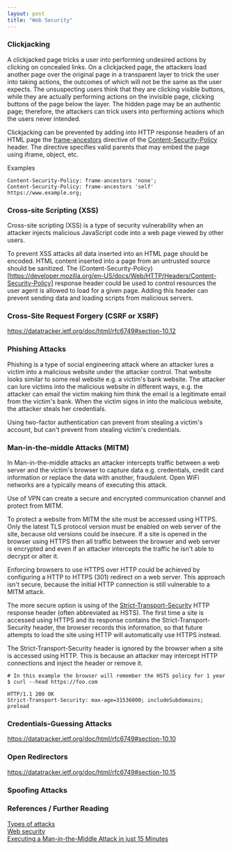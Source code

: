 ```yaml
---
layout: post
title: "Web Security"
---
```


### Clickjacking

A clickjacked page tricks a user into performing undesired actions by clicking on concealed links. 
On a clickjacked page, the attackers load another page over the original page in a transparent layer to trick the user 
into taking actions, the outcomes of which will not be the same as the user expects. 
The unsuspecting users think that they are clicking visible buttons, 
while they are actually performing actions on the invisible page, clicking buttons of the page below the layer. 
The hidden page may be an authentic page; therefore, the attackers can trick users into performing actions 
which the users never intended.

Clickjacking can be prevented by adding into HTTP response headers of an HTML page the 
[frame-ancestors](https://developer.mozilla.org/en-US/docs/Web/HTTP/Headers/Content-Security-Policy/frame-ancestors) 
directive of the [Content-Security-Policy](https://developer.mozilla.org/en-US/docs/Web/HTTP/Headers/Content-Security-Policy) 
header. The directive specifies valid parents that may embed the page using iframe, object, etc.

Examples

```text
Content-Security-Policy: frame-ancestors 'none';
Content-Security-Policy: frame-ancestors 'self' https://www.example.org;
```

### Cross-site Scripting (XSS)

Cross-site scripting (XSS) is a type of security vulnerability when an attacker injects malicious JavaScript code into
a web page viewed by other users. 

To prevent XSS attacks all data inserted into an HTML page should be encoded.
HTML content inserted into a page from an untrusted source should be sanitized.
The (Content-Security-Policy)[https://developer.mozilla.org/en-US/docs/Web/HTTP/Headers/Content-Security-Policy] 
response header could be used to control resources the user agent is allowed to load for a given page.
Adding this header can prevent sending data and loading scripts from malicious servers.  

### Cross-Site Request Forgery (CSRF or XSRF)

https://datatracker.ietf.org/doc/html/rfc6749#section-10.12

### Phishing Attacks

Phishing is a type of social engineering attack where an attacker lures a victim into a malicious website under 
the attacker control. That website looks similar to some real website e.g. a victim's bank website.
The attacker can lure victims into the malicious website in different ways, 
e.g. the attacker can email the victim making him think the email is a legitimate email from the victim's bank.
When the victim signs in into the malicious website, the attacker steals her credentials.

Using two-factor authentication can prevent from stealing a victim's account, but can't prevent from stealing
victim's credentials.

### Man-in-the-middle Attacks (MITM)

In Man-in-the-middle attacks an attacker intercepts traffic between a web server and the victim's browser 
to capture data e.g. credentials, credit card information or replace the data with another, fraudulent.
Open WiFi networks are a typically means of executing this attack.

Use of VPN can create a secure and encrypted communication channel and protect from MITM.

To protect a website from MITM the site must be accessed using HTTPS.
Only the latest TLS protocol version must be enabled on web server of the site, because old versions could be insecure.
If a site is opened in the browser using HTTPS then all traffic between the browser and web server is encrypted 
and even if an attacker intercepts the traffic he isn't able to decrypt or alter it.

Enforcing browsers to use HTTPS over HTTP could be achieved by 
configuring a HTTP to HTTPS (301) redirect on a web server. This approach isn't secure, 
because the initial HTTP connection is still vulnerable to a MITM attack.

The more secure option is using of the 
[Strict-Transport-Security](https://developer.mozilla.org/en-US/docs/Web/HTTP/Headers/Strict-Transport-Security)
HTTP response header (often abbreviated as HSTS). The first time a site is accessed using HTTPS and its response 
contains the Strict-Transport-Security header, the browser records this information, 
so that future attempts to load the site using HTTP will automatically use HTTPS instead.

The Strict-Transport-Security header is ignored by the browser when a site is accessed using HTTP.
This is because an attacker may intercept HTTP connections and inject the header or remove it.

```shell
# In this example the browser will remember the HSTS policy for 1 year
$ curl --head https://foo.com

HTTP/1.1 200 OK
Strict-Transport-Security: max-age=31536000; includeSubdomains; preload
```

### Credentials-Guessing Attacks

https://datatracker.ietf.org/doc/html/rfc6749#section-10.10

### Open Redirectors

https://datatracker.ietf.org/doc/html/rfc6749#section-10.15

### Spoofing Attacks

### References / Further Reading

[Types of attacks](https://developer.mozilla.org/en-US/docs/Web/Security/Types_of_attacks) <br>
[Web security](https://developer.mozilla.org/en-US/docs/Web/Security) <br>
[Executing a Man-in-the-Middle Attack in just 15 Minutes](https://www.thesslstore.com/blog/man-in-the-middle-attack-2/) <br>
